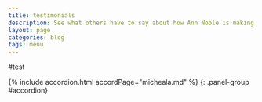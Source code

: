 ```yaml
---
title: testimonials
description: See what others have to say about how Ann Noble is making a differance in their lives.
layout: page
categories: blog
tags: menu
---
```

#test

{% include accordion.html accordPage="micheala.md" %}
{: .panel-group #accordion}
